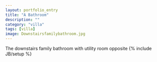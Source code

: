 ```yaml
---
layout: portfolio_entry
title: "A Bathroom"
description: ""
category: "villa"
tags: [villa]
image: Downstairsfamilybathroom.jpg
---
```

The downstairs family bathroom with utility room opposite
{% include JB/setup %}
